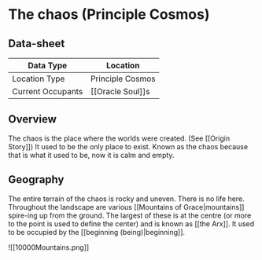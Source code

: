 # The chaos (Principle Cosmos)

## Data-sheet

| Data Type | Location |
| --- | --- |
| Location Type | Principle Cosmos |
| Current Occupants | [[Oracle Soul]]s |

## Overview

The chaos is the place where the worlds were created. (See [[Origin Story]]) It used to be the only place to exist. Known as the chaos because that is what it used to be, now it is calm and empty.

## Geography

The entire terrain of the chaos is rocky and uneven. There is no life here. Throughout the landscape are various [[Mountains of Grace|mountains]] spire-ing up from the ground. The largest of these is at the centre (or more to the point is used to define the center) and is known as [[the Arx]]. It used to be occupied by the [[beginning (being)|beginning]].

![[10000Mountains.png]]
